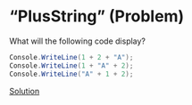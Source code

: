 # “PlusString” (Problem)

What will the following code display?

```cs
Console.WriteLine(1 + 2 + "A");
Console.WriteLine(1 + "A" + 2);
Console.WriteLine("A" + 1 + 2);
```

[Solution](./PlusString-S.md)